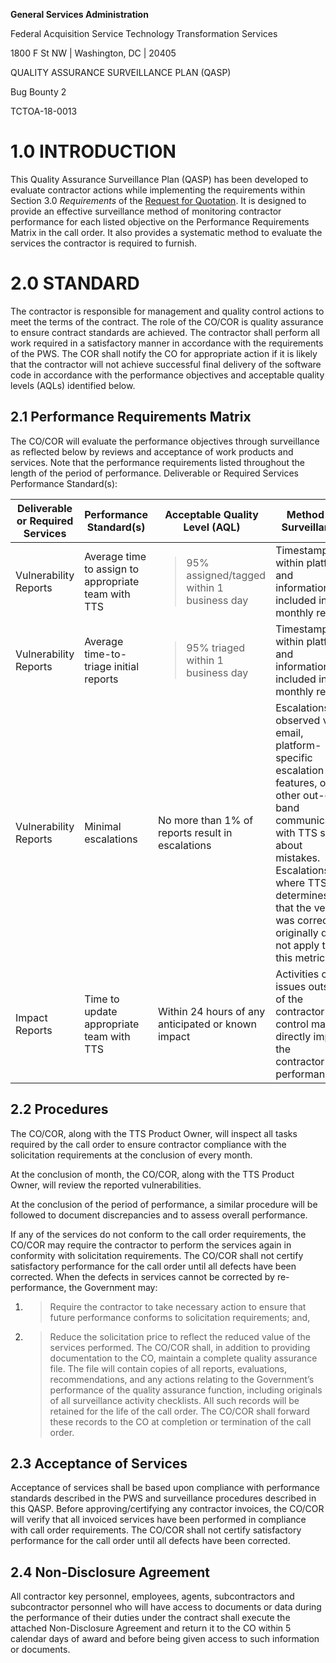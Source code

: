 **General Services Administration**

Federal Acquisition Service
Technology Transformation Services

1800 F St NW | Washington, DC | 20405

QUALITY ASSURANCE SURVEILLANCE PLAN (QASP)

Bug Bounty 2

TCTOA-18-0013

# 1.0 INTRODUCTION

This Quality Assurance Surveillance Plan (QASP) has been developed to
evaluate contractor actions while implementing the requirements within
Section 3.0 *Requirements* of the [<span class="underline">Request for
Quotation</span>](RFQ.md).
It is designed to provide an effective surveillance method of monitoring
contractor performance for each listed objective on the Performance
Requirements Matrix in the call order. It also provides a systematic
method to evaluate the services the contractor is required to furnish.

# 2.0 STANDARD

The contractor is responsible for management and quality control actions
to meet the terms of the contract. The role of the CO/COR is quality
assurance to ensure contract standards are achieved. The contractor
shall perform all work required in a satisfactory manner in accordance
with the requirements of the PWS. The COR shall notify the CO for
appropriate action if it is likely that the contractor will not achieve
successful final delivery of the software code in accordance with the
performance objectives and acceptable quality levels (AQLs) identified
below.

## 2.1 Performance Requirements Matrix

The CO/COR will evaluate the performance objectives through surveillance
as reflected below by reviews and acceptance of work products and
services. Note that the performance requirements listed throughout the
length of the period of performance. Deliverable or Required Services
Performance Standard(s):

<table>
<thead>
<tr class="header">
<th><strong>Deliverable or Required Services</strong></th>
<th><strong>Performance Standard(s)</strong></th>
<th><strong>Acceptable Quality Level (AQL)</strong></th>
<th><strong>Method of Surveillance</strong></th>
</tr>
</thead>
<tbody>
<tr class="odd">
<td>Vulnerability Reports</td>
<td>Average time to assign to appropriate team with TTS</td>
<td><blockquote>
<p>95% assigned/tagged within 1 business day</p>
</blockquote></td>
<td>Timestamps within platform and information included in monthly report</td>
</tr>
<tr class="even">
<td>Vulnerability Reports</td>
<td>Average time-to-triage initial reports</td>
<td><blockquote>
<p>95% triaged within 1 business day</p>
</blockquote></td>
<td>Timestamps within platform and information included in monthly report</td>
</tr>
<tr class="odd">
<td>Vulnerability Reports</td>
<td>Minimal escalations</td>
<td>No more than 1% of reports result in escalations</td>
<td>Escalations observed via email, platform-specific escalation features, or other out-of-band communication with TTS staff about mistakes. Escalations where TTS determines that the vendor was correct originally do not apply to this metric.</td>
</tr>
<tr class="even">
<td>Impact Reports</td>
<td>Time to update appropriate team with TTS</td>
<td>Within 24 hours of any anticipated or known impact</td>
<td>Activities or issues outside of the contractor’s control may directly impact the contractor’s performance.</td>
</tr>
</tbody>
</table>


## 2.2 Procedures

The CO/COR, along with the TTS Product Owner, will inspect all tasks
required by the call order to ensure contractor compliance with the
solicitation requirements at the conclusion of every month.

At the conclusion of month, the CO/COR, along with the TTS Product
Owner, will review the reported vulnerabilities.

At the conclusion of the period of performance, a similar procedure will
be followed to document discrepancies and to assess overall performance.

If any of the services do not conform to the call order requirements,
the CO/COR may require the contractor to perform the services again in
conformity with solicitation requirements. The CO/COR shall not certify
satisfactory performance for the call order until all defects have been
corrected. When the defects in services cannot be corrected by
re-performance, the Government may:

1)  > Require the contractor to take necessary action to ensure that
    > future performance conforms to solicitation requirements; and,

2)  > Reduce the solicitation price to reflect the reduced value of the
    > services performed. The CO/COR shall, in addition to providing
    > documentation to the CO, maintain a complete quality assurance
    > file. The file will contain copies of all reports, evaluations,
    > recommendations, and any actions relating to the Government’s
    > performance of the quality assurance function, including originals
    > of all surveillance activity checklists. All such records will be
    > retained for the life of the call order. The CO/COR shall forward
    > these records to the CO at completion or termination of the call
    > order.


## 2.3 Acceptance of Services

Acceptance of services shall be based upon compliance with performance
standards described in the PWS and surveillance procedures described in
this QASP. Before approving/certifying any contractor invoices, the
CO/COR will verify that all invoiced services have been performed in
compliance with call order requirements. The CO/COR shall not certify
satisfactory performance for the call order until all defects have been
corrected.

## 2.4 Non-Disclosure Agreement

All contractor key personnel, employees, agents, subcontractors and
subcontractor personnel who will have access to documents or data during
the performance of their duties under the contract shall execute the
attached Non-Disclosure Agreement and return it to the CO within 5
calendar days of award and before being given access to such information
or documents.
